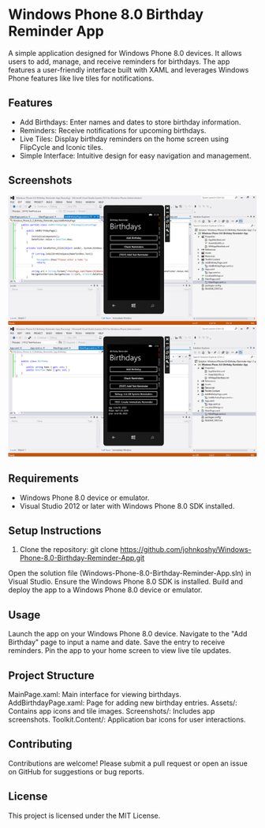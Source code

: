 # Windows Phone 8.0 Birthday Reminder App

A simple application designed for Windows Phone 8.0 devices. It allows users to add, manage, and receive reminders for birthdays. The app features a user-friendly interface built with XAML and leverages Windows Phone features like live tiles for notifications.

## Features

- Add Birthdays: Enter names and dates to store birthday information.
- Reminders: Receive notifications for upcoming birthdays.
- Live Tiles: Display birthday reminders on the home screen using FlipCycle and Iconic tiles.
- Simple Interface: Intuitive design for easy navigation and management.

## Screenshots
![Windows Phone 8.0 Birthday Reminder App Main Screen](Screenshots/main.png)
![Windows Phone 8.0 Birthday Reminder Test & Debug](Screenshots/test&debug.png)

## Requirements

- Windows Phone 8.0 device or emulator.
- Visual Studio 2012 or later with Windows Phone 8.0 SDK installed.

## Setup Instructions

1. Clone the repository:
   git clone https://github.com/johnkoshy/Windows-Phone-8.0-Birthday-Reminder-App.git

Open the solution file (Windows-Phone-8.0-Birthday-Reminder-App.sln) in Visual Studio.
Ensure the Windows Phone 8.0 SDK is installed.
Build and deploy the app to a Windows Phone 8.0 device or emulator.

## Usage

Launch the app on your Windows Phone 8.0 device.
Navigate to the "Add Birthday" page to input a name and date.
Save the entry to receive reminders.
Pin the app to your home screen to view live tile updates.

## Project Structure

MainPage.xaml: Main interface for viewing birthdays.
AddBirthdayPage.xaml: Page for adding new birthday entries.
Assets/: Contains app icons and tile images.
Screenshots/: Includes app screenshots.
Toolkit.Content/: Application bar icons for user interactions.

## Contributing
Contributions are welcome! Please submit a pull request or open an issue on GitHub for suggestions or bug reports.

## License
This project is licensed under the MIT License.
